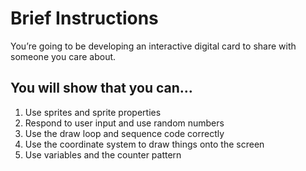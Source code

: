# Brief Instructions  

You’re going to be developing an interactive digital card to share with someone you care about.

## You will show that you can…
  1. Use sprites and sprite properties
  2. Respond to user input and use random numbers
  3. Use the draw loop and sequence code correctly
  4. Use the coordinate system to draw things onto the screen
  5. Use variables and the counter pattern

